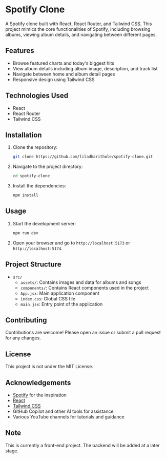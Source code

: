 # Spotify Clone

A Spotify clone built with React, React Router, and Tailwind CSS. This project mimics the core functionalities of Spotify, including browsing albums, viewing album details, and navigating between different pages.

## Features

- Browse featured charts and today's biggest hits
- View album details including album image, description, and track list
- Navigate between home and album detail pages
- Responsive design using Tailwind CSS

## Technologies Used

- React
- React Router
- Tailwind CSS

## Installation

1. Clone the repository:
    ```bash
    git clone https://github.com/liladharithole/spotify-clone.git
    ```
2. Navigate to the project directory:
    ```bash
    cd spotify-clone
    ```
3. Install the dependencies:
    ```bash
    npm install
    ```

## Usage

1. Start the development server:
    ```bash
    npm run dev
    ```
2. Open your browser and go to `http://localhost:5173` or `http://localhost:5174`.

## Project Structure

- `src/`
  - `assets/`: Contains images and data for albums and songs
  - `components/`: Contains React components used in the project
  - `App.jsx`: Main application component
  - `index.css`: Global CSS file
  - `main.jsx`: Entry point of the application

## Contributing

Contributions are welcome! Please open an issue or submit a pull request for any changes.

## License

This project is not under the MIT License. 

## Acknowledgements

- [Spotify](https://www.spotify.com) for the inspiration
- [React](https://reactjs.org)
- [Tailwind CSS](https://tailwindcss.com)
- GitHub Copilot and other AI tools for assistance
- Various YouTube channels for tutorials and guidance

## Note

This is currently a front-end project. The backend will be added at a later stage.

